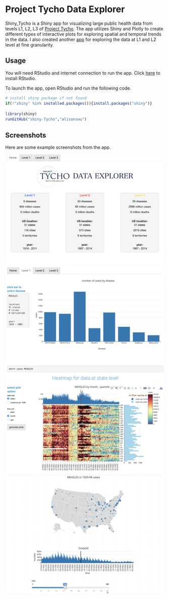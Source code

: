 
# Project Tycho Data Explorer 

Shiny_Tycho is a Shiny app for visualizing large public health data from levels L1, L2, L3 of [Project Tycho](https://www.tycho.pitt.edu). The app utilizes Shiny and Plotly to create different types of interactive plots for exploring spatial and temporal trends in the data. I also created another [app](https://github.com/alisonswu/shiny-Tycho_L1L2) for exploring the data at L1 and L2 level at fine granularity.  

## Usage

You will need RStudio and internet connection to run the app. Click [here](https://www.rstudio.com/home/) to install RStudio.

To launch the app, open RStudio and run the following code. 

```R
# install shiny package if not found
if(!"shiny" %in% installed.packages()){install.packages("shiny")}

library(shiny)
runGitHub("shiny-Tycho","alisonswu")
```

## Screenshots
Here are some example screenshots from the app.
<p align="center">
  <img src="screenshot1.png" width="700"/>
  <img src="screenshot2.png" width="700"/>
  <img src="screenshot3.png" width="700"/>
  <img src="screenshot4.png" width="700"/>
</p>



